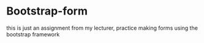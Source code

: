 # Bootstrap-form
this is just an assignment from my lecturer, practice making forms using the bootstrap framework
